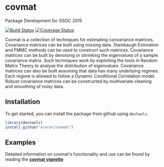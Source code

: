 # covmat
Package Development for GSOC 2015

[![Build Status](https://travis-ci.org/arorar/covmat.svg?branch=master)](https://travis-ci.org/arorar/covmat) 
[![Coverage Status](https://coveralls.io/repos/arorar/covmat/badge.svg?branch=master)](https://coveralls.io/github/arorar/covmat)

Covmat is a collection of techniques for estimating convariance matrices. Covariance matrices can be built using missing data. Stambaugh Estimation and FMMC methods can be used to construct such matrices. Covariance matrices can be built by denoising or shrinking the eigenvalues of a sample covariance matrix. Such techniques work by exploiting the tools in Random Matrix Theory to analyse the distribution of eigenvalues. Covariance matrices can also be built assuming that data has many underlying regimes. Each regime is allowed to follow a Dynamic Conditional Correlation model. Robust covariance matrices can be constructed by multivariate cleaning and smoothing of noisy data.

Installation
------------

To get started, you can install the package from github using `devtools`.

``` r
library(devtools)
install_github("arorar/covmat")
```

Examples
--------

Detailed information on covmat's functionality and use can be found by reading the **[covmat vignette](https://github.com/arorar/covmat/blob/master/inst/doc/CovarianceEstimation.pdf)**
